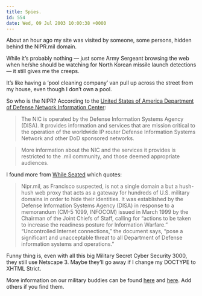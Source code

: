 ```yaml
---
title: Spies.
id: 554
date: Wed, 09 Jul 2003 10:00:38 +0000
---
```


About an hour ago my site was visited by someone, some persons, hidden behind the <span class="caps">NIPR</span>.mil domain.  

While it’s probably nothing — just some Army Sergeant browsing the web when he/she should be watching for North Korean missile launch detections — it still gives me the creeps.  

It’s like having a ‘pool cleaning company’ van pull up across the street from my house, even though I don’t own a pool.  

So who is the <span class="caps">NIPR</span>? According to the [United States of America Department of Defense Network Information Center](http://www.nic.mil/dodnic/):



> The <span class="caps">NIC</span> is operated by the Defense Information Systems Agency (<span class="caps">DISA</span>). It provides information and services that are mission critical to the operation of the worldwide IP router Defense Information Systems Network and other DoD sponsored networks.  

>  More information about the <span class="caps">NIC</span> and the services it provides is restricted to the .mil community, and those deemed appropriate audiences.



I found more from [While Seated](http://www.whileseated.org/archives/000253.shtml) which quotes:



> <span class="caps">Nipr</span>.mil, as Francisco suspected, is not a single domain a but a hush-hush web proxy that acts as a gateway for hundreds of U.S. military domains in order to hide their identities. It was established by the Defense Information Systems Agency (<span class="caps">DISA</span>) in response to a memorandum (CM-5 1099, <span class="caps">INFOCOM</span>) issued in March 1999 by the Chairman of the Joint Chiefs of Staff, calling for “actions to be taken to increase the readiness posture for Information Warfare.” “Uncontrolled Internet connections,” the document says, “pose a significant and unacceptable threat to all Department of Defense information systems and operations.”



Funny thing is, even with all this big Military Secret Cyber Security 3000, they still use Netscape 3. Maybe they’ll go away if I change my <span class="caps">DOCTYPE</span> to <span class="caps">XHTML</span> Strict.  

More information on our military buddies can be found [here](http://www.bhopal.net/usmilitary.html) and [here](http://www.carnicom.com/nipr.htm). Add others if you find them.





